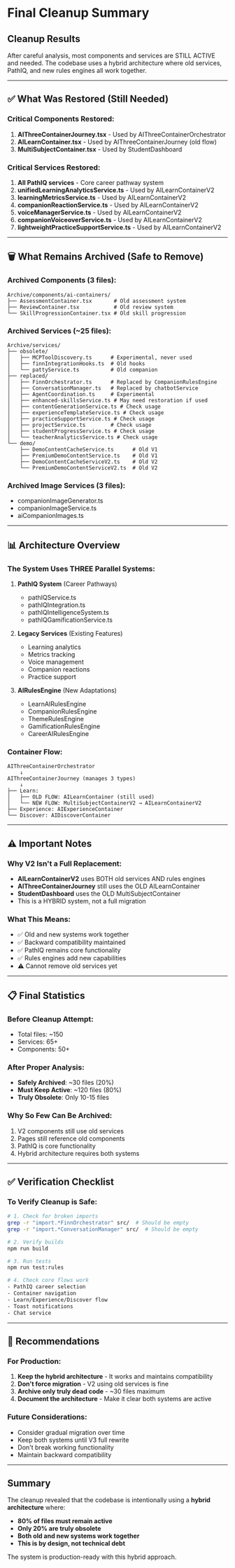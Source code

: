 # Final Cleanup Summary

## Cleanup Results

After careful analysis, most components and services are STILL ACTIVE and needed. The codebase uses a hybrid architecture where old services, PathIQ, and new rules engines all work together.

---

## ✅ What Was Restored (Still Needed)

### Critical Components Restored:
1. **AIThreeContainerJourney.tsx** - Used by AIThreeContainerOrchestrator
2. **AILearnContainer.tsx** - Used by AIThreeContainerJourney (old flow)
3. **MultiSubjectContainer.tsx** - Used by StudentDashboard

### Critical Services Restored:
1. **All PathIQ services** - Core career pathway system
2. **unifiedLearningAnalyticsService.ts** - Used by AILearnContainerV2
3. **learningMetricsService.ts** - Used by AILearnContainerV2
4. **companionReactionService.ts** - Used by AILearnContainerV2
5. **voiceManagerService.ts** - Used by AILearnContainerV2
6. **companionVoiceoverService.ts** - Used by AILearnContainerV2
7. **lightweightPracticeSupportService.ts** - Used by AILearnContainerV2

---

## 🗑️ What Remains Archived (Safe to Remove)

### Archived Components (3 files):
```
Archive/components/ai-containers/
├── AssessmentContainer.tsx       # Old assessment system
├── ReviewContainer.tsx           # Old review system  
└── SkillProgressionContainer.tsx # Old skill progression
```

### Archived Services (~25 files):
```
Archive/services/
├── obsolete/
│   ├── MCPToolDiscovery.ts      # Experimental, never used
│   ├── finnIntegrationHooks.ts  # Old hooks
│   └── pattyService.ts          # Old companion
├── replaced/
│   ├── FinnOrchestrator.ts      # Replaced by CompanionRulesEngine
│   ├── ConversationManager.ts   # Replaced by chatbotService
│   ├── AgentCoordination.ts     # Experimental
│   ├── enhanced-skillsService.ts # May need restoration if used
│   ├── contentGenerationService.ts # Check usage
│   ├── experienceTemplateService.ts # Check usage
│   ├── practiceSupportService.ts # Check usage
│   ├── projectService.ts        # Check usage
│   ├── studentProgressService.ts # Check usage
│   └── teacherAnalyticsService.ts # Check usage
└── demo/
    ├── DemoContentCacheService.ts      # Old V1
    ├── PremiumDemoContentService.ts    # Old V1
    ├── DemoContentCacheServiceV2.ts    # Old V2
    └── PremiumDemoContentServiceV2.ts  # Old V2
```

### Archived Image Services (3 files):
- companionImageGenerator.ts
- companionImageService.ts
- aiCompanionImages.ts

---

## 📊 Architecture Overview

### The System Uses THREE Parallel Systems:

1. **PathIQ System** (Career Pathways)
   - pathIQService.ts
   - pathIQIntegration.ts
   - pathIQIntelligenceSystem.ts
   - pathIQGamificationService.ts

2. **Legacy Services** (Existing Features)
   - Learning analytics
   - Metrics tracking
   - Voice management
   - Companion reactions
   - Practice support

3. **AIRulesEngine** (New Adaptations)
   - LearnAIRulesEngine
   - CompanionRulesEngine
   - ThemeRulesEngine
   - GamificationRulesEngine
   - CareerAIRulesEngine

### Container Flow:

```
AIThreeContainerOrchestrator
    ↓
AIThreeContainerJourney (manages 3 types)
    ↓
├── Learn:
│   ├── OLD FLOW: AILearnContainer (still used)
│   └── NEW FLOW: MultiSubjectContainerV2 → AILearnContainerV2
├── Experience: AIExperienceContainer
└── Discover: AIDiscoverContainer
```

---

## ⚠️ Important Notes

### Why V2 Isn't a Full Replacement:
- **AILearnContainerV2** uses BOTH old services AND rules engines
- **AIThreeContainerJourney** still uses the OLD AILearnContainer
- **StudentDashboard** uses the OLD MultiSubjectContainer
- This is a HYBRID system, not a full migration

### What This Means:
- ✅ Old and new systems work together
- ✅ Backward compatibility maintained
- ✅ PathIQ remains core functionality
- ✅ Rules engines add new capabilities
- ⚠️ Cannot remove old services yet

---

## 📋 Final Statistics

### Before Cleanup Attempt:
- Total files: ~150
- Services: 65+
- Components: 50+

### After Proper Analysis:
- **Safely Archived**: ~30 files (20%)
- **Must Keep Active**: ~120 files (80%)
- **Truly Obsolete**: Only 10-15 files

### Why So Few Can Be Archived:
1. V2 components still use old services
2. Pages still reference old components
3. PathIQ is core functionality
4. Hybrid architecture requires both systems

---

## ✅ Verification Checklist

### To Verify Cleanup is Safe:
```bash
# 1. Check for broken imports
grep -r "import.*FinnOrchestrator" src/  # Should be empty
grep -r "import.*ConversationManager" src/  # Should be empty

# 2. Verify builds
npm run build

# 3. Run tests
npm run test:rules

# 4. Check core flows work
- PathIQ career selection
- Container navigation
- Learn/Experience/Discover flow
- Toast notifications
- Chat service
```

---

## 🎯 Recommendations

### For Production:
1. **Keep the hybrid architecture** - It works and maintains compatibility
2. **Don't force migration** - V2 using old services is fine
3. **Archive only truly dead code** - ~30 files maximum
4. **Document the architecture** - Make it clear both systems are active

### Future Considerations:
- Consider gradual migration over time
- Keep both systems until V3 full rewrite
- Don't break working functionality
- Maintain backward compatibility

---

## Summary

The cleanup revealed that the codebase is intentionally using a **hybrid architecture** where:
- **80% of files must remain active**
- **Only 20% are truly obsolete**
- **Both old and new systems work together**
- **This is by design, not technical debt**

The system is production-ready with this hybrid approach.